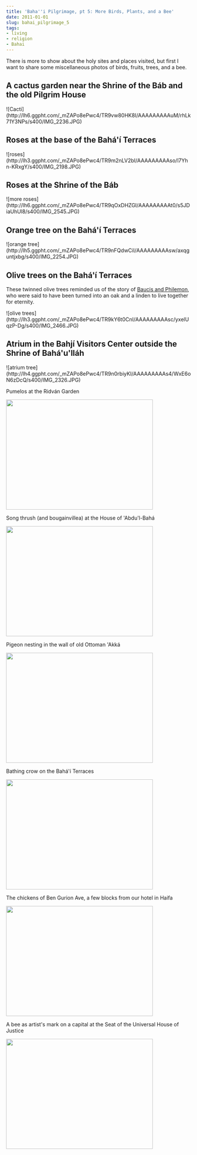 ```yaml
---
title: 'Baha''i Pilgrimage, pt 5: More Birds, Plants, and a Bee'
date: 2011-01-01
slug: bahai_pilgrimage_5
tags:
- living
- religion
- Bahai
---
```


There is more to show about the holy sites and places visited, but first I want
to share some miscellaneous photos of birds, fruits, trees, and a bee.

<!-- truncate -->

## A cactus garden near the Shrine of the B&aacute;b and the old Pilgrim House

<div class="image">
![Cacti](http://lh6.ggpht.com/_mZAPo8ePwc4/TR9vw80HK8I/AAAAAAAAAuM/rhLk71Y3NPs/s400/IMG_2236.JPG)
</div>

## Roses at the base of the Bah&aacute;'&iacute; Terraces

<div class="image">
![roses](http://lh3.ggpht.com/_mZAPo8ePwc4/TR9m2nLV2bI/AAAAAAAAAso/l7Yhn-KRxgY/s400/IMG_2198.JPG)
</div>

## Roses at the Shrine of the B&aacute;b

<div class="image">
![more roses](http://lh6.ggpht.com/_mZAPo8ePwc4/TR9qOxDHZGI/AAAAAAAAAt0/s5JDiaUhUl8/s400/IMG_2545.JPG)
</div>

## Orange tree on the Bah&aacute;'&iacute; Terraces

<div class="image">
![orange tree](http://lh5.ggpht.com/_mZAPo8ePwc4/TR9nFQdwCiI/AAAAAAAAAsw/axqguntjxbg/s400/IMG_2254.JPG)
</div>

## Olive trees on the Bah&aacute;'&iacute; Terraces

These twinned olive trees reminded us of the story of [Baucis and Philemon](https://sacred-texts.com/cla/bulf/bulf05.htm), who were said to have been turned into an oak and a linden to live together for eternity.

<div class="image">
![olive trees](http://lh3.ggpht.com/_mZAPo8ePwc4/TR9kY6t0CnI/AAAAAAAAAsc/yxelUqzP-Dg/s400/IMG_2466.JPG)
</div>

## Atrium in the Bahj&iacute; Visitors Center outside the Shrine of Bah&aacute;'u'll&aacute;h

<div class="image">
![atrium tree](http://lh4.ggpht.com/_mZAPo8ePwc4/TR9n0rbiyKI/AAAAAAAAAs4/WxE6oN6zDcQ/s400/IMG_2326.JPG)
</div>

Pumelos at the Ridv&aacute;n Garden

<div class="image">
<img src="http://lh4.ggpht.com/_mZAPo8ePwc4/TR9oigZWApI/AAAAAAAAAtI/G2hf9W1GFLQ/s400/IMG_2389.JPG" height="300" width="400" />
</div>

Song thrush (and bougainvillea) at the House of 'Abdu'l-Bah&aacute;

<div class="image">
<img src="http://lh4.ggpht.com/_mZAPo8ePwc4/TR9obHYIOQI/AAAAAAAAAtE/JfEq_DrahvQ/s400/IMG_2521.JPG" height="300" width="400" />
</div>

Pigeon nesting in the wall of old Ottoman 'Akk&aacute;

<div class="image">
<img src="http://lh3.ggpht.com/_mZAPo8ePwc4/TR9n-2HsUoI/AAAAAAAAAs8/hASkrw0eotE/s400/IMG_2306.JPG" height="300" width="400" />
</div>

Bathing crow on the Bah&aacute;'&iacute; Terraces

<div class="image">
<img src="http://lh5.ggpht.com/_mZAPo8ePwc4/TR9oNI75u2I/AAAAAAAAAtA/8AJPVOp06is/s400/IMG_2437.JPG" height="300" width="400" />
</div>

The chickens of Ben Gurion Ave, a few blocks from our hotel in Haifa

<div class="image">
<img src="http://lh6.ggpht.com/_mZAPo8ePwc4/TR9melowSqI/AAAAAAAAAsk/a4axwu0psfs/s400/IMG_2532.JPG" height="300" width="400" />
</div>

A bee as artist's mark on a capital at the Seat of the Universal House of Justice

<div class="image">
<img src="http://lh4.ggpht.com/_mZAPo8ePwc4/TR9peKj4mzI/AAAAAAAAAtQ/FELPtoCsnmU/s400/IMG_2454.JPG" height="300" width="400" />
</div>
